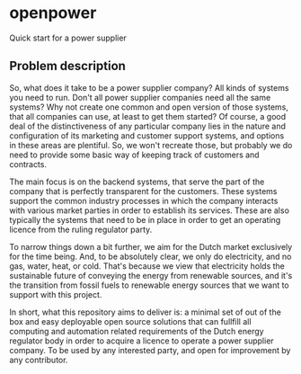 # openpower

Quick start for a power supplier

## Problem description

So, what does it take to be a power supplier company? All kinds of systems you need to run. Don't all power supplier companies need all the same systems? Why not create one common and open version of those systems, that all companies can use, at least to get them started?
Of course, a good deal of the distinctiveness of any particular company lies in the nature and configuration of its marketing and customer support systems, and options in these areas are plentiful. So, we won't recreate those, but probably we do need to provide some basic way of keeping track of customers and contracts.

The main focus is on the backend systems, that serve the part of the company that is perfectly transparent for the customers. These systems support the common industry processes in which the company interacts with various market parties in order to establish its services. These are also typically the systems that need to be in place in order to get an operating licence from the ruling regulator party.

To narrow things down a bit further, we aim for the Dutch market exclusively for the time being. And, to be absolutely clear, we only do electricity, and no gas, water, heat, or cold. That's because we view that electricity holds the sustainable future of conveying the energy from renewable sources, and it's the transition from fossil fuels to renewable energy sources that we want to support with this project.

In short, what this repository aims to deliver is: a minimal set of out of the box and easy deployable open source solutions that can fullfill all computing and automation related requirements of the Dutch energy regulator body in order to acquire a licence to operate a power supplier company. To be used by any interested party, and open for improvement by any contributor.